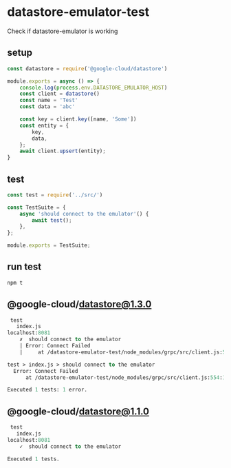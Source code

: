 # datastore-emulator-test
Check if datastore-emulator is working

## setup

```js
const datastore = require('@google-cloud/datastore')

module.exports = async () => {
    console.log(process.env.DATASTORE_EMULATOR_HOST)
    const client = datastore()
    const name = 'Test'
    const data = 'abc'

    const key = client.key([name, 'Some'])
    const entity = {
        key,
        data,
    };
    await client.upsert(entity);
}
```

## test
```js
const test = require('../src/')

const TestSuite = {
    async 'should connect to the emulator'() {
        await test();
    },
};

module.exports = TestSuite;
```

## run test

```sh
npm t
```

## @google-cloud/datastore@1.3.0

```fs
 test
   index.js
localhost:8081
    ✗  should connect to the emulator
    | Error: Connect Failed
    |     at /datastore-emulator-test/node_modules/grpc/src/client.js:554:15

test > index.js > should connect to the emulator
  Error: Connect Failed
      at /datastore-emulator-test/node_modules/grpc/src/client.js:554:15

Executed 1 tests: 1 error.
```

## @google-cloud/datastore@1.1.0

```fs
 test
   index.js
localhost:8081
    ✓  should connect to the emulator

Executed 1 tests.
```
